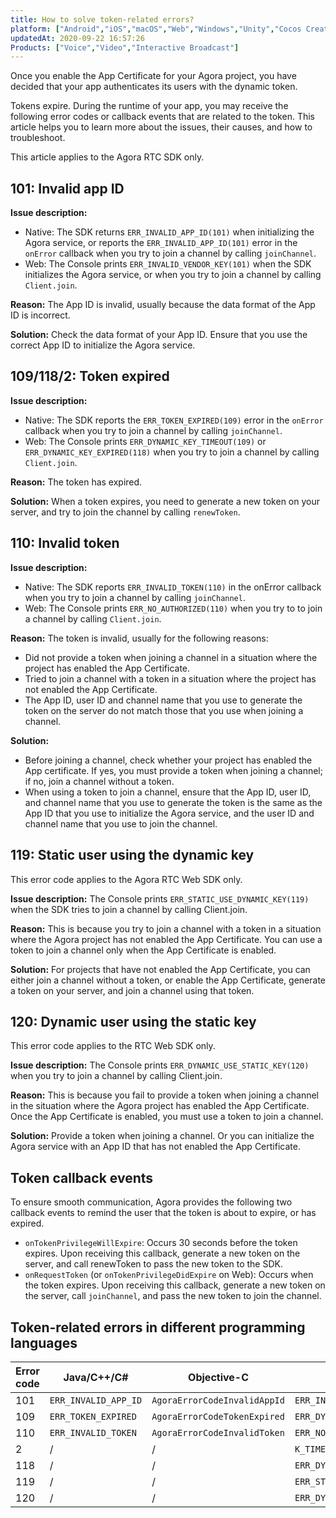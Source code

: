 ```yaml
---
title: How to solve token-related errors?
platform: ["Android","iOS","macOS","Web","Windows","Unity","Cocos Creator","Electron","React Native","Flutter"]
updatedAt: 2020-09-22 16:57:26
Products: ["Voice","Video","Interactive Broadcast"]
---
```

Once you enable the App Certificate for your Agora project, you have decided that your app authenticates its users with the dynamic token.

Tokens expire. During the runtime of your app, you may receive the following error codes or callback events that are related to the token. This article helps you to learn more about the issues, their causes, and how to troubleshoot.

<div class="alert note">This article applies to the Agora RTC SDK only.</div>

## 101: Invalid app ID

**Issue description:**

- Native: The SDK returns `ERR_INVALID_APP_ID(101)` when initializing the Agora service, or reports the `ERR_INVALID_APP_ID(101)` error in the `onError` callback when you try to join a channel by calling `joinChannel`.
- Web: The Console prints `ERR_INVALID_VENDOR_KEY(101)` when the SDK initializes the Agora service, or when you try to join a channel by calling `Client.join`.

**Reason:** The App ID is invalid, usually because the data format of the App ID is incorrect.

**Solution:** Check the data format of your App ID. Ensure that you use the correct App ID to initialize the Agora service.

## 109/118/2: Token expired

**Issue description:**

- Native: The SDK reports the `ERR_TOKEN_EXPIRED(109)` error in the `onError` callback when you try to join a channel by calling `joinChannel`.
- Web: The Console prints `ERR_DYNAMIC_KEY_TIMEOUT(109)` or `ERR_DYNAMIC_KEY_EXPIRED(118)` when you try to join a channel by calling `Client.join`.

**Reason:** The token has expired.

**Solution:** When a token expires, you need to generate a new token on your server, and try to join the channel by calling `renewToken`.
		
## 110: Invalid token

**Issue description:**

- Native: The SDK reports `ERR_INVALID_TOKEN(110)` in the onError callback when you try to join a channel by calling `joinChannel`.
- Web: The Console prints `ERR_NO_AUTHORIZED(110)` when you try to to join a channel by calling `Client.join`.

**Reason:** The token is invalid, usually for the following reasons:

- Did not provide a token when joining a channel in a situation where the project has enabled the App Certificate.
- Tried to join a channel with a token in a situation where the project has not enabled the App Certificate.
- The App ID, user ID and channel name that you use to generate the token on the server do not match those that you use when joining a channel.

**Solution:**

- Before joining a channel, check whether your project has enabled the App certificate. If yes, you must provide a token when joining a channel; if no, join a channel without a token.
- When using a token to join a channel, ensure that the App ID, user ID, and channel name that you use to generate the token is the same as the App ID that you use to initialize the Agora service, and the user ID and channel name that you use to join the channel.

## 119: Static user using the dynamic key

<div class="alert note">This error code applies to the Agora RTC Web SDK only.</div>

**Issue description:** The Console prints `ERR_STATIC_USE_DYNAMIC_KEY(119)` when the SDK tries to join a channel by calling Client.join.

**Reason:** This is because you try to join a channel with a token in a situation where the Agora project has not enabled the App Certificate. You can use a token to join a channel only when the App Certificate is enabled.

**Solution:** For projects that have not enabled the App Certificate, you can either join a channel without a token, or enable the App Certificate, generate a token on your server, and join a channel using that token.

## 120: Dynamic user using the static key

<div class="alert note">This error code applies to the RTC Web SDK only.</div>

**Issue description:** The Console prints `ERR_DYNAMIC_USE_STATIC_KEY(120)` when you try to join a channel by calling Client.join.

**Reason:** This is because you fail to provide a token when joining a channel in the situation where the Agora project has enabled the App Certificate. Once the App Certificate is enabled, you must use a token to join a channel.

**Solution:** Provide a token when joining a channel. Or you can initialize the Agora service with an App ID that has not enabled the App Certificate.

## Token callback events

To ensure smooth communication, Agora provides the following two callback events to remind the user that the token is about to expire, or has expired.

- `onTokenPrivilegeWillExpire`: Occurs 30 seconds before the token expires. Upon receiving this callback, generate a new token on the server, and call renewToken to pass the new token to the SDK.
- `onRequestToken` (or `onTokenPrivilegeDidExpire` on Web): Occurs when the token expires. Upon receiving this callback, generate a new token on the server, call `joinChannel`, and pass the new token to join the channel.

## Token-related errors in different programming languages

| Error code | Java/C++/C# | Objective-C | Javascript |
| ---------------- | ---------------- | ---------------- | ---------------- |
| 101      | `ERR_INVALID_APP_ID`      | `AgoraErrorCodeInvalidAppId`      | `ERR_INVALID_VENDOR_KEY` |
| 109      | `ERR_TOKEN_EXPIRED`      | `AgoraErrorCodeTokenExpired`      | `ERR_DYNAMIC_KEY_TIMEOUT` |
| 110      | `ERR_INVALID_TOKEN`      | `AgoraErrorCodeInvalidToken`      | `ERR_NO_AUTHORIZED` |
| 2      | /      | /      | `K_TIMESTAMP_EXPIRED` |
| 118      | /      | /      | `ERR_DYNAMIC_KEY_EXPIRED` |
| 119      | /      | /      | `ERR_STATIC_USE_DYNAMIC_KEY` |
| 120      | /      | /      | `ERR_DYNAMIC_USE_STATIC_KEY` |
